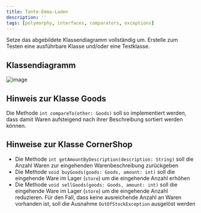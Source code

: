 ```yaml
---
title: Tante-Emma-Laden
description: ''
tags: [polymorphy, interfaces, comparators, exceptions]
---
```


Setze das abgebildete Klassendiagramm vollständig um. Erstelle zum Testen eine ausführbare Klasse und/oder eine Testklasse.

## Klassendiagramm
![image](https://user-images.githubusercontent.com/47243617/208375569-e83439c0-c86e-4c4c-a139-9543022e6929.png)

## Hinweis zur Klasse Goods
Die Methode `int compareTo(other: Goods)` soll so implementiert werden, dass damit Waren aufsteigend nach ihrer Beschreibung sortiert werden können.

## Hinweise zur Klasse CornerShop
- Die Methode `int getAmountByDescription(description: String)` soll die Anzahl Waren zur eingehenden Warenbeschreibung zurückgeben
- Die Methode `void buyGoods(goods: Goods, amount: int)` soll die eingehende Ware im Lager (`store`) um die eingehende Anzahl erhöhen
- Die Methode `void sellGoods(goods: Goods, amount: int)` soll die eingehende Ware im Lager (`store`) um die eingehende Anzahl reduzieren. Für den Fall, dass keine
ausreichende Anzahl an Waren vorhanden ist, soll die Ausnahme `OutOfStockException` ausgelöst werden
